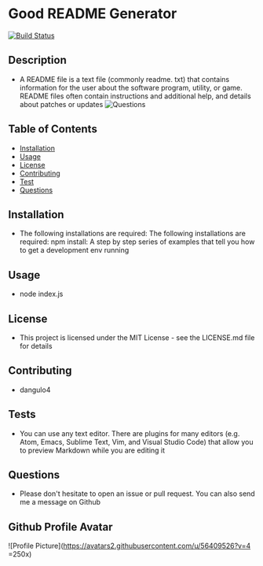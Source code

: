 # Good README Generator
  [![Build Status](https://dev.azure.com/vscode/VSCode/_apis/build/status/VS%20Code?branchName=master)](https://dev.azure.com/vscode/VSCode/_build/latest?definitionId=12)
  ## Description
  * A README file is a text file (commonly readme. txt) that contains information for the user about the software program, utility, or game. README files often contain instructions and additional help, and details about patches or updates
  ![Questions](utils/images/example.gif) 
  ## Table of Contents
  - [Installation](#Installation)
  - [Usage](#Usage)
  - [License](#License)
  - [Contributing](#Contributing)
  - [Test](#Test)
  - [Questions](#Questions)
  ## Installation
  * The following installations are required:  The following installations are required: npm install: A step by step series of examples that tell you how to get a development env running
  ## Usage
  * node index.js
  ## License
  * This project is licensed under the MIT License - see the LICENSE.md file for details
  ## Contributing
  * dangulo4
  ## Tests
  * You can use any text editor. There are plugins for many editors (e.g. Atom, Emacs, Sublime Text, Vim, and Visual Studio Code) that allow you to preview Markdown while you are editing it
  ## Questions
  * Please don't hesitate to open an issue or pull request. You can also send me a message on Github
  ## Github Profile Avatar
  ![Profile Picture](https://avatars2.githubusercontent.com/u/56409526?v=4 =250x)